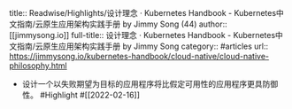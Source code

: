 title:: Readwise/Highlights/设计理念 · Kubernetes Handbook - Kubernetes中文指南/云原生应用架构实践手册 by Jimmy Song (44)
author:: [[jimmysong.io]]
full-title:: 设计理念 · Kubernetes Handbook - Kubernetes中文指南/云原生应用架构实践手册 by Jimmy Song
category:: #articles
url:: https://jimmysong.io/kubernetes-handbook/cloud-native/cloud-native-philosophy.html

- 设计一个以失败期望为目标的应用程序将比假定可用性的应用程序更具防御性。 #Highlight #[[2022-02-16]]